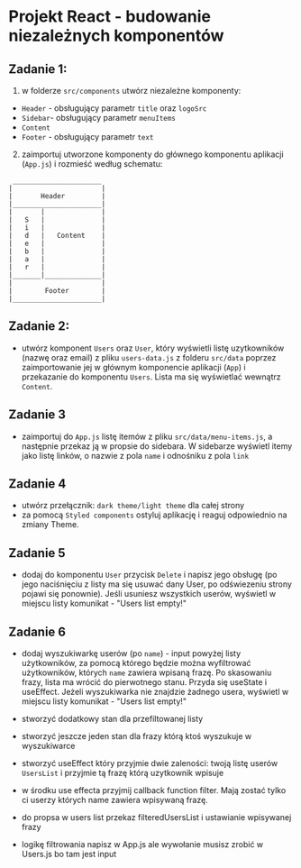 # Projekt React - budowanie niezależnych komponentów

## Zadanie 1:

1. w folderze `src/components` utwórz niezależne komponenty:

- `Header` - obsługujący parametr `title` oraz `logoSrc`
- `Sidebar`- obsługujący parametr `menuItems`
- `Content`
- `Footer` - obsługujący parametr `text`

2. zaimportuj utworzone komponenty do głównego komponentu aplikacji (`App.js`) i rozmieść według schematu:

```
 ______________________
|                      |
|       Header         |
|______________________|
|       |              |
|   S   |              |
|   i   |              |
|   d   |   Content    |
|   e   |              |
|   b   |              |
|   a   |              |
|   r   |              |
|_______|______________|
|                      |
|        Footer        |
|______________________|

```

## Zadanie 2:

- utwórz komponent `Users` oraz `User`, który wyświetli listę uzytkowników (nazwę oraz email) z pliku `users-data.js` z folderu `src/data` poprzez zaimportowanie jej w głównym komponencie aplikacji (`App`) i przekazanie do komponentu `Users`. Lista ma się wyświetlać wewnątrz `Content`.

## Zadanie 3

- zaimportuj do `App.js` listę itemów z pliku `src/data/menu-items.js`, a następnie przekaz ją w propsie do sidebara. W sidebarze wyświetl itemy jako listę linków, o nazwie z pola `name` i odnośniku z pola `link`

## Zadanie 4

- utwórz przełącznik: `dark theme/light theme` dla całej strony
- za pomocą `Styled components` ostyluj aplikację i reaguj odpowiednio na zmiany Theme.

## Zadanie 5

- dodaj do komponentu `User` przycisk `Delete` i napisz jego obsługę (po jego naciśnięciu z listy ma się usuwać dany User, po odświezeniu strony pojawi się ponownie). Jeśli usuniesz wszystkich userów, wyświetl w miejscu listy komunikat - "Users list empty!"

## Zadanie 6
- dodaj wyszukiwarkę userów (po `name`) - input powyżej listy użytkowników, za pomocą którego będzie można wyfiltrować użytkowników, których `name` zawiera wpisaną frazę. Po skasowaniu frazy, lista ma wrócić do pierwotnego stanu. Przyda się useState i useEffect. Jeżeli wyszukiwarka nie znajdzie żadnego usera, wyświetl w miejscu listy komunikat - "Users list empty!"

- stworzyć dodatkowy stan dla przefiltowanej listy
- stworzyć jeszcze jeden stan dla frazy którą ktoś wyszukuje w wyszukiwarce
- stworzyć useEffect który przyjmie dwie zaleności: twoją listę userów `UsersList` i przyjmie tą frazę którą uzytkownik wpisuje
- w środku use effecta przyjmij callback function filter. Mają zostać tylko ci userzy których name zawiera wpisywaną frazę.
- do propsa w users list przekaz filteredUsersList i ustawianie wpisywanej frazy
- logikę filtrowania napisz w App.js ale wywołanie musisz zrobić w Users.js bo tam jest input